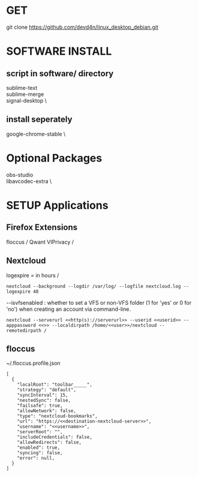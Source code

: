 # GET
git clone https://github.com/devd4n/linux_desktop_debian.git


# SOFTWARE INSTALL

## script in software/ directory
sublime-text \
sublime-merge \
signal-desktop \

## install seperately
google-chrome-stable \


# Optional Packages
obs-studio \
libavcodec-extra \


# SETUP Applications

## Firefox Extensions
floccus /
Qwant VIPrivacy /

## Nextcloud
logexpire = in hours /
```
nextcloud --background --logdir /var/log/ --logfile nextcloud.log --logexpire 48
```
--isvfsenabled       : whether to set a VFS or non-VFS folder (1 for 'yes' or 0 for 'no') when creating an account via command-line.
```
nextcloud --serverurl <<http(s)://serverurl>> --userid <<userid>> --apppassword <<>> --localdirpath /home/<<user>>/nextcloud --remotedirpath /
```

## floccus
~/.floccus.profile.json
```
[
  {
    "localRoot": "toolbar_____",
    "strategy": "default",
    "syncInterval": 15,
    "nestedSync": false,
    "failsafe": true,
    "allowNetwork": false,
    "type": "nextcloud-bookmarks",
    "url": "https://<<destination-nextcloud-server>>",
    "username": "<<username>>",
    "serverRoot": "",
    "includeCredentials": false,
    "allowRedirects": false,
    "enabled": true,
    "syncing": false,
    "error": null,
  }
]
```

